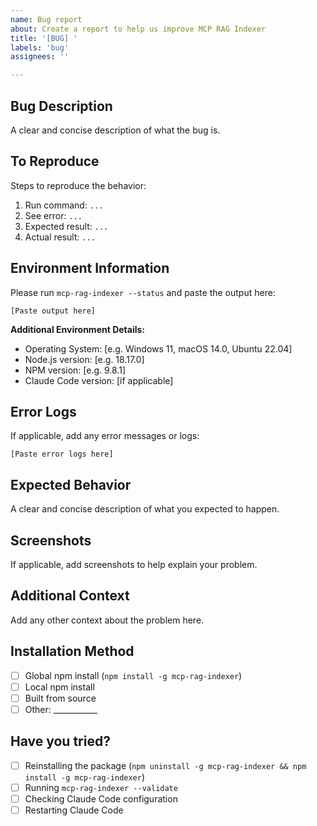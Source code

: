 ```yaml
---
name: Bug report
about: Create a report to help us improve MCP RAG Indexer
title: '[BUG] '
labels: 'bug'
assignees: ''

---
```


## Bug Description
A clear and concise description of what the bug is.

## To Reproduce
Steps to reproduce the behavior:
1. Run command: `...`
2. See error: `...`
3. Expected result: `...`
4. Actual result: `...`

## Environment Information
Please run `mcp-rag-indexer --status` and paste the output here:

```
[Paste output here]
```

**Additional Environment Details:**
- Operating System: [e.g. Windows 11, macOS 14.0, Ubuntu 22.04]
- Node.js version: [e.g. 18.17.0]
- NPM version: [e.g. 9.8.1]
- Claude Code version: [if applicable]

## Error Logs
If applicable, add any error messages or logs:

```
[Paste error logs here]
```

## Expected Behavior
A clear and concise description of what you expected to happen.

## Screenshots
If applicable, add screenshots to help explain your problem.

## Additional Context
Add any other context about the problem here.

## Installation Method
- [ ] Global npm install (`npm install -g mcp-rag-indexer`)
- [ ] Local npm install
- [ ] Built from source
- [ ] Other: ___________

## Have you tried?
- [ ] Reinstalling the package (`npm uninstall -g mcp-rag-indexer && npm install -g mcp-rag-indexer`)
- [ ] Running `mcp-rag-indexer --validate`
- [ ] Checking Claude Code configuration
- [ ] Restarting Claude Code